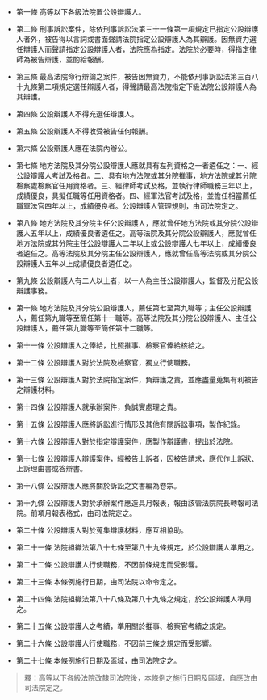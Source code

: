 * 第一條 高等以下各級法院置公設辯護人。

* 第二條 刑事訴訟案件，除依刑事訴訟法第三十一條第一項規定已指定公設辯護人者外，被告得以言詞或書面聲請法院指定公設辯護人為其辯護。因無資力選任辯護人而聲請指定公設辯護人者，法院應為指定。法院於必要時，得指定律師為被告辯護，並酌給報酬。

* 第三條 最高法院命行辯論之案件，被告因無資力，不能依刑事訴訟法第三百八十九條第二項規定選任辯護人者，得聲請最高法院指定下級法院公設辯護人為其辯護。

* 第四條 公設辯護人不得充選任辯護人。

* 第五條 公設辯護人不得收受被告任何報酬。

* 第六條 公設辯護人應在法院內辦公。

* 第七條 地方法院及其分院公設辯護人應就具有左列資格之一者遴任之：一、經公設辯護人考試及格者。二、具有地方法院或其分院推事，地方法院或其分院檢察處檢察官任用資格者。三、經律師考試及格，並執行律師職務三年以上，成績優良，具擬任職等任用資格者。四、經軍法官考試及格，並擔任相當薦任職軍法官四年以上，成績優良者。公設辯護人管理規則，由司法院定之。

* 第八條 地方法院及其分院主任公設辯護人，應就曾任地方法院或其分院公設辯護人五年以上，成績優良者遴任之。高等法院及其分院公設辯護人，應就曾任地方法院或其分院主任公設辯護人二年以上或公設辯護人七年以上，成績優良者遴任之。高等法院及其分院主任公設辯護人，應就曾任高等法院或其分院公設辯護人五年以上成績優良者遴任之。

* 第九條 公設辯護人有二人以上者，以一人為主任公設辯護人，監督及分配公設辯護事務。

* 第十條 地方法院及其分院公設辯護人，薦任第七至第九職等；主任公設辯護人，薦任第九職等至簡任第十一職等。高等法院及其分院公設辯護人、主任公設辯護人，薦任第九職等至簡任第十二職等。

* 第十一條 公設辯護人之俸給，比照推事、檢察官俸給核給之。

* 第十二條 公設辯護人對於法院及檢察官，獨立行使職務。

* 第十三條 公設辯護人對於法院指定案件，負辯護之責，並應盡量蒐集有利被告之辯護材料。

* 第十四條 公設辯護人就承辦案件，負誠實處理之責。

* 第十五條 公設辯護人應將訴訟進行情形及其他有關訴訟事項，製作紀錄。

* 第十六條 公設辯護人對於指定辯護案件，應製作辯護書，提出於法院。

* 第十七條 公設辯護人辯護案件，經被告上訴者，因被告請求，應代作上訴狀、上訴理由書或答辯書。

* 第十八條 公設辯護人應將關於訴訟之文書編為卷宗。

* 第十九條 公設辯護人對於承辦案件應造具月報表，報由該管法院院長轉報司法院。前項月報表格式，由司法院定之。

* 第二十條 公設辯護人對於蒐集辯護材料，應互相協助。

* 第二十一條 法院組織法第八十七條至第八十九條規定，於公設辯護人準用之。

* 第二十二條 公設辯護人行使職務，不因前條規定而受影響。

* 第二十三條 本條例施行日期，由司法院以命令定之。

* 第二十四條 法院組織法第八十八條及第八十九條之規定，於公設辯護人準用之。

* 第二十五條 公設辯護人之考績，準用關於推事、檢察官考績之規定。

* 第二十六條 公設辯護人行使職務，不因前三條之規定而受影響。

* 第二十七條 本條例施行日期及區域，由司法院定之。

> 釋：高等以下各級法院改隸司法院後，本條例之施行日期及區域，自應改由司法院定之。

